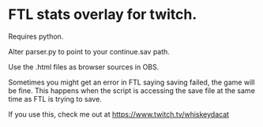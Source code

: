 # FTL stats overlay for twitch.

Requires python.

Alter parser.py to point to your continue.sav path.

Use the .html files as browser sources in OBS.

Sometimes you might get an error in FTL saying saving failed, the game will be fine. This happens when the script is accessing the save file at the same time as FTL is trying to save.

If you use this, check me out at
https://www.twitch.tv/whiskeydacat
